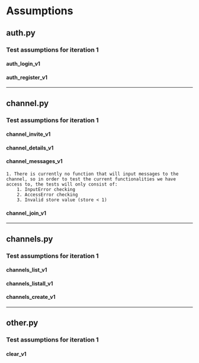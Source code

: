 # Assumptions

## auth.py

### Test assumptions for iteration 1

#### auth_login_v1

#### auth_register_v1

---

## channel.py

### Test assumptions for iteration 1

#### channel_invite_v1

#### channel_details_v1

#### channel_messages_v1

    1. There is currently no function that will input messages to the channel, so in order to test the current functionalities we have access to, the tests will only consist of:
        1. InputError checking
        2. AccessError checking
        3. Invalid store value (store < 1)

#### channel_join_v1

---

## channels.py

### Test assumptions for iteration 1

#### channels_list_v1

#### channels_listall_v1

#### channels_create_v1

---

## other.py

### Test assumptions for iteration 1

#### clear_v1
